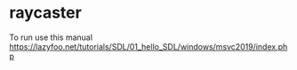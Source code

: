 # raycaster
To run use this manual https://lazyfoo.net/tutorials/SDL/01_hello_SDL/windows/msvc2019/index.php
